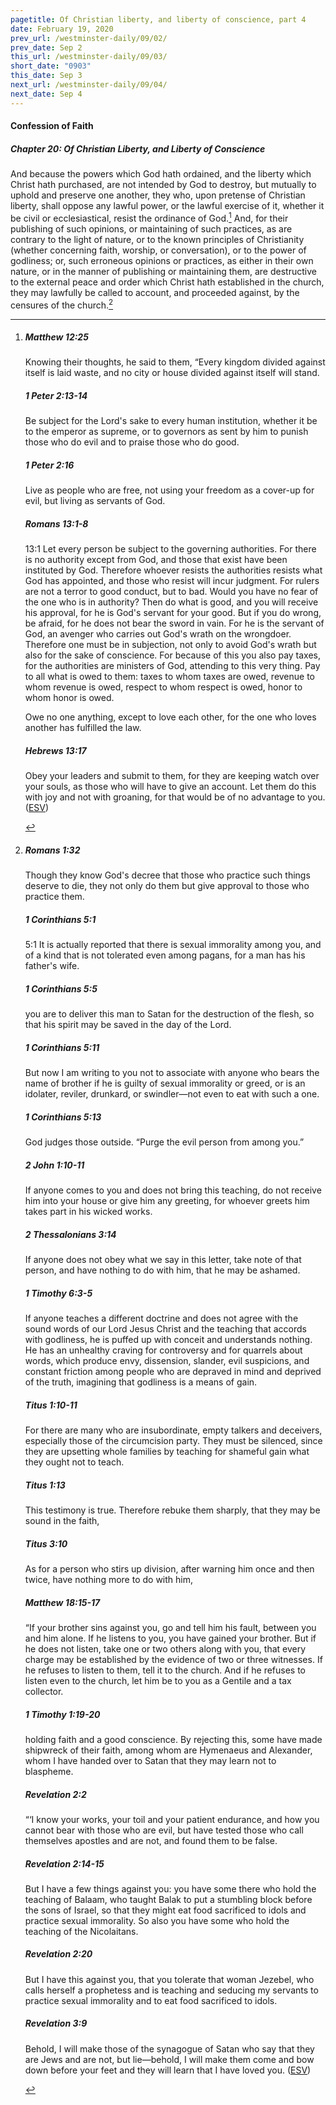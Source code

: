 ```yaml
---
pagetitle: Of Christian liberty, and liberty of conscience, part 4
date: February 19, 2020
prev_url: /westminster-daily/09/02/
prev_date: Sep 2
this_url: /westminster-daily/09/03/
short_date: "0903"
this_date: Sep 3
next_url: /westminster-daily/09/04/
next_date: Sep 4
---
```


#### Confession of Faith

##### Chapter 20: Of Christian Liberty, and Liberty of Conscience

And because the powers which God hath ordained, and the liberty which Christ hath purchased, are not intended by God to destroy, but mutually to uphold and preserve one another, they who, upon pretense of Christian liberty, shall oppose any lawful power, or the lawful exercise of it, whether it be civil or ecclesiastical, resist the ordinance of God.[^fnref:wcf1] And, for their publishing of such opinions, or maintaining of such practices, as are contrary to the light of nature, or to the known principles of Christianity (whether concerning faith, worship, or conversation), or to the power of godliness; or, such erroneous opinions or practices, as either in their own nature, or in the manner of publishing or maintaining them, are destructive to the external peace and order which Christ hath established in the church, they may lawfully be called to account, and proceeded against, by the censures of the church.[^fnref:wcf2]

[^fnref:wcf1]: <div class="esv"><h5>Matthew 12:25</h5> <div class="esv-text"><p id="p40012025.01-1">Knowing their thoughts, he said to them, <span class="woc">&#8220;Every kingdom divided against itself is laid waste, and no city or house divided against itself will stand.</span></p> </div><h5>1 Peter 2:13-14</h5> <div class="esv-text"> <p id="p60002013.04-2">Be subject for the Lord's sake to every human institution, whether it be to the emperor as supreme, or to governors as sent by him to punish those who do evil and to praise those who do good.</p> </div><h5>1 Peter 2:16</h5> <div class="esv-text"><p id="p60002016.01-3">Live as people who are free, not using your freedom as a cover-up for evil, but living as servants of God.</p> </div><h5>Romans 13:1-8</h5> <div class="esv-text"> <p id="p45013001.05-4"><span class="chapter-num" id="v45013001-4">13:1&nbsp;</span>Let every person be subject to the governing authorities. For there is no authority except from God, and those that exist have been instituted by God. Therefore whoever resists the authorities resists what God has appointed, and those who resist will incur judgment. For rulers are not a terror to good conduct, but to bad. Would you have no fear of the one who is in authority? Then do what is good, and you will receive his approval, for he is God's servant for your good. But if you do wrong, be afraid, for he does not bear the sword in vain. For he is the servant of God, an avenger who carries out God's wrath on the wrongdoer. Therefore one must be in subjection, not only to avoid God's wrath but also for the sake of conscience. For because of this you also pay taxes, for the authorities are ministers of God, attending to this very thing. Pay to all what is owed to them: taxes to whom taxes are owed, revenue to whom revenue is owed, respect to whom respect is owed, honor to whom honor is owed.</p>   <p id="p45013008.06-4">Owe no one anything, except to love each other, for the one who loves another has fulfilled the law.</p> </div><h5>Hebrews 13:17</h5> <div class="esv-text"><p id="p58013017.01-5">Obey your leaders and submit to them, for they are keeping watch over your souls, as those who will have to give an account. Let them do this with joy and not with groaning, for that would be of no advantage to you.  (<a href="http://www.esv.org" class="copyright">ESV</a>)</p> </div> </div>

[^fnref:wcf2]: <div class="esv"><h5>Romans 1:32</h5> <div class="esv-text"><p id="p45001032.01-1">Though they know God's decree that those who practice such things deserve to die, they not only do them but give approval to those who practice them.</p> </div><h5>1 Corinthians 5:1</h5> <div class="esv-text"> <p id="p46005001.06-2"><span class="chapter-num" id="v46005001-2">5:1&nbsp;</span>It is actually reported that there is sexual immorality among you, and of a kind that is not tolerated even among pagans, for a man has his father's wife.</p> </div><h5>1 Corinthians 5:5</h5> <div class="esv-text"><p id="p46005005.01-3">you are to deliver this man to Satan for the destruction of the flesh, so that his spirit may be saved in the day of the Lord.</p> </div><h5>1 Corinthians 5:11</h5> <div class="esv-text"><p id="p46005011.01-4">But now I am writing to you not to associate with anyone who bears the name of brother if he is guilty of sexual immorality or greed, or is an idolater, reviler, drunkard, or swindler&#8212;not even to eat with such a one.</p> </div><h5>1 Corinthians 5:13</h5> <div class="esv-text"><p id="p46005013.01-5">God judges those outside. &#8220;Purge the evil person from among you.&#8221;</p> </div><h5>2 John 1:10-11</h5> <div class="esv-text"><p id="p63001010.01-6">If anyone comes to you and does not bring this teaching, do not receive him into your house or give him any greeting, for whoever greets him takes part in his wicked works.</p> </div><h5>2 Thessalonians 3:14</h5> <div class="esv-text"><p id="p53003014.01-7">If anyone does not obey what we say in this letter, take note of that person, and have nothing to do with him, that he may be ashamed.</p> </div><h5>1 Timothy 6:3-5</h5> <div class="esv-text"><p id="p54006003.01-8">If anyone teaches a different doctrine and does not agree with the sound words of our Lord Jesus Christ and the teaching that accords with godliness, he is puffed up with conceit and understands nothing. He has an unhealthy craving for controversy and for quarrels about words, which produce envy, dissension, slander, evil suspicions, and constant friction among people who are depraved in mind and deprived of the truth, imagining that godliness is a means of gain.</p> </div><h5>Titus 1:10-11</h5> <div class="esv-text"><p id="p56001010.01-9">For there are many who are insubordinate, empty talkers and deceivers, especially those of the circumcision party. They must be silenced, since they are upsetting whole families by teaching for shameful gain what they ought not to teach.</p> </div><h5>Titus 1:13</h5> <div class="esv-text"><p id="p56001013.01-10">This testimony is true. Therefore rebuke them sharply, that they may be sound in the faith,</p> </div><h5>Titus 3:10</h5> <div class="esv-text"><p id="p56003010.01-11">As for a person who stirs up division, after warning him once and then twice, have nothing more to do with him,</p> </div><h5>Matthew 18:15-17</h5> <div class="esv-text"> <p id="p40018015.07-12"><span class="woc">&#8220;If your brother sins against you, go and tell him his fault, between you and him alone. If he listens to you, you have gained your brother.</span> <span class="woc">But if he does not listen, take one or two others along with you, that every charge may be established by the evidence of two or three witnesses.</span> <span class="woc">If he refuses to listen to them, tell it to the church. And if he refuses to listen even to the church, let him be to you as a Gentile and a tax collector.</span></p> </div><h5>1 Timothy 1:19-20</h5> <div class="esv-text"><p id="p54001019.01-13">holding faith and a good conscience. By rejecting this, some have made shipwreck of their faith, among whom are Hymenaeus and Alexander, whom I have handed over to Satan that they may learn not to blaspheme.</p> </div><h5>Revelation 2:2</h5> <div class="esv-text"><p class="chapter-first" id="p66002002.01-14"><span class="woc">&#8220;&#8216;I know your works, your toil and your patient endurance, and how you cannot bear with those who are evil, but have tested those who call themselves apostles and are not, and found them to be false.</span></p> </div><h5>Revelation 2:14-15</h5> <div class="esv-text"><p id="p66002014.01-15"><span class="woc">But I have a few things against you: you have some there who hold the teaching of Balaam, who taught Balak to put a stumbling block before the sons of Israel, so that they might eat food sacrificed to idols and practice sexual immorality.</span> <span class="woc">So also you have some who hold the teaching of the Nicolaitans.</span></p> </div><h5>Revelation 2:20</h5> <div class="esv-text"><p id="p66002020.01-16"><span class="woc">But I have this against you, that you tolerate that woman Jezebel, who calls herself a prophetess and is teaching and seducing my servants to practice sexual immorality and to eat food sacrificed to idols.</span></p> </div><h5>Revelation 3:9</h5> <div class="esv-text"><p id="p66003009.01-17"><span class="woc">Behold, I will make those of the synagogue of Satan who say that they are Jews and are not, but lie&#8212;behold, I will make them come and bow down before your feet and they will learn that I have loved you.</span>  (<a href="http://www.esv.org" class="copyright">ESV</a>)</p> </div> </div>

